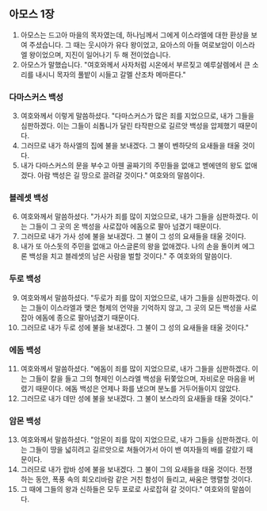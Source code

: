 ## 아모스 1장

1. 아모스는 드고아 마을의 목자였는데, 하나님께서 그에게 이스라엘에 대한 환상을 보여 주셨습니다. 그 때는 웃시야가 유다 왕이었고, 요아스의 아들 여로보암이 이스라엘 왕이었으며, 지진이 일어나기 두 해 전이었습니다.
2. 아모스가 말했습니다. "여호와께서 사자처럼 시온에서 부르짖고 예루살렘에서 큰 소리를 내시니 목자의 풀밭이 시들고 갈멜 산조차 메마른다."
### 다마스커스 백성
3. 여호와께서 이렇게 말씀하셨다. "다마스커스가 많은 죄를 지었으므로, 내가 그들을 심판하겠다. 이는 그들이 쇠톱니가 달린 타작판으로 길르앗 백성을 압제했기 때문이다.
4. 그러므로 내가 하사엘의 집에 불을 보내겠다. 그 불이 벤하닷의 요새들을 태울 것이다.
5. 내가 다마스커스의 문을 부수고 아웬 골짜기의 주민들을 없애고 벧에덴의 왕도 없애겠다. 아람 백성은 길 땅으로 끌려갈 것이다." 여호와의 말씀이다.
### 블레셋 백성
6. 여호와께서 말씀하셨다. "가사가 죄를 많이 지었으므로, 내가 그들을 심판하겠다. 이는 그들이 그 곳의 온 백성을 사로잡아 에돔으로 팔아 넘겼기 때문이다.
7. 그러므로 내가 가사 성에 불을 보내겠다. 그 불이 그 성의 요새들을 태울 것이다.
8. 내가 또 아스돗의 주민을 없애고 아스글론의 왕을 없애겠다. 나의 손을 돌이켜 에그론 백성을 치고 블레셋의 남은 사람을 벌할 것이다." 주 여호와의 말씀이다.
### 두로 백성
9. 여호와께서 말씀하셨다. "두로가 죄를 많이 지었으므로, 내가 그들을 심판하겠다. 이는 그들이 이스라엘과 맺은 형제의 언약을 기억하지 않고, 그 곳의 모든 백성을 사로잡아 에돔에 종으로 팔아넘겼기 때문이다.
10. 그러므로 내가 두로 성에 불을 보내겠다. 그 불이 그 성의 요새들을 태울 것이다."
### 에돔 백성
11. 여호와께서 말씀하셨다. "에돔이 죄를 많이 지었으므로, 내가 그들을 심판하겠다. 이는 그들이 칼을 들고 그의 형제인 이스라엘 백성을 뒤쫓았으며, 자비로운 마음을 버렸기 때문이다. 에돔 백성은 언제나 화를 냈으며 분노를 거두어들이지 않았다.
12. 그러므로 내가 데만 성에 불을 보내겠다. 그 불이 보스라의 요새들을 태울 것이다."
### 암몬 백성
13. 여호와께서 말씀하셨다. "암몬이 죄를 많이 지었으므로, 내가 그들을 심판하겠다. 이는 그들이 땅을 넓히려고 길르앗으로 쳐들어가서 아이 밴 여자들의 배를 갈랐기 때문이다.
14. 그러므로 내가 랍바 성에 불을 보내겠다. 그 불이 그의 요새들을 태울 것이다. 전쟁하는 동안, 폭풍 속의 회오리바람 같은 거친 함성이 들리고, 싸움은 맹렬할 것이다.
15. 그 때에 그들의 왕과 신하들은 모두 포로로 사로잡혀 갈 것이다." 여호와의 말씀이다.